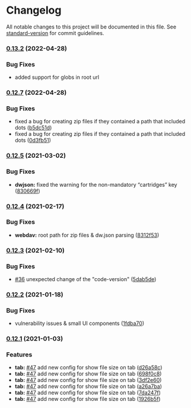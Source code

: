 # Changelog

All notable changes to this project will be documented in this file. See [standard-version](https://github.com/conventional-changelog/standard-version) for commit guidelines.

### [0.13.2](https://github.com/matteobertoldo/atomforce/compare/v0.12.5...v0.12.7) (2022-04-28)

### Bug Fixes

* added support for globs in root url


### [0.12.7](https://github.com/matteobertoldo/atomforce/compare/v0.12.5...v0.12.7) (2022-04-28)


### Bug Fixes

* fixed a bug for creating zip files if they contained a path that included dots ([b5dc51d](https://github.com/matteobertoldo/atomforce/commit/b5dc51d285b6f8ceb3286d6e5326969e0a248462))
* fixed a bug for creating zip files if they contained a path that included dots ([0d3fb51](https://github.com/matteobertoldo/atomforce/commit/0d3fb5170d94b01bb0ce083c0926583ebb8a6a8d))

### [0.12.5](https://github.com/matteobertoldo/atomforce/compare/v0.12.4...v0.12.5) (2021-03-02)


### Bug Fixes

* **dwjson:** fixed the warning for the non-mandatory “cartridges” key ([830669f](https://github.com/matteobertoldo/atomforce/commit/830669f69cc8480785a316d5014091d30eff7b67))

### [0.12.4](https://github.com/matteobertoldo/atomforce/compare/v0.12.3...v0.12.4) (2021-02-17)


### Bug Fixes

* **webdav:** root path for zip files & dw.json parsing ([8312f53](https://github.com/matteobertoldo/atomforce/commit/8312f536d29e68adb50ee25679f7605790ac8790))

### [0.12.3](https://github.com/matteobertoldo/atomforce/compare/v0.12.2...v0.12.3) (2021-02-10)


### Bug Fixes

* [#36](https://github.com/matteobertoldo/atomforce/issues/36) unexpected change of the "code-version" ([5dab5de](https://github.com/matteobertoldo/atomforce/commit/5dab5de31e2f94e3acd47f3c5e3d426396a2f1a1))

### [0.12.2](https://github.com/matteobertoldo/atomforce/compare/v0.12.1...v0.12.2) (2021-01-18)


### Bug Fixes

* vulnerability issues & small UI components ([1fdba70](https://github.com/matteobertoldo/atomforce/commit/1fdba70c2d0fea9ebdd51c22d9e830af7ef8b89d))

### [0.12.1](https://github.com/matteobertoldo/atomforce/compare/v0.12.0...v0.12.1) (2021-01-03)


### Features

* **tab:** [#47](https://github.com/matteobertoldo/atomforce/issues/47) add new config for show file size on tab ([d26a58c](https://github.com/matteobertoldo/atomforce/commit/d26a58cdca38ca402c62a15edc448442430632b2))
* **tab:** [#47](https://github.com/matteobertoldo/atomforce/issues/47) add new config for show file size on tab ([698f0c8](https://github.com/matteobertoldo/atomforce/commit/698f0c8735380b2300d456daf3bf901a3a601100))
* **tab:** [#47](https://github.com/matteobertoldo/atomforce/issues/47) add new config for show file size on tab ([3df2e60](https://github.com/matteobertoldo/atomforce/commit/3df2e607e63a33d03ca4cdeea3442042563ab0c7))
* **tab:** [#47](https://github.com/matteobertoldo/atomforce/issues/47) add new config for show file size on tab ([a26a7ba](https://github.com/matteobertoldo/atomforce/commit/a26a7ba32c430a19e6c3802b3ef03d5247dfa8ce))
* **tab:** [#47](https://github.com/matteobertoldo/atomforce/issues/47) add new config for show file size on tab ([7da247f](https://github.com/matteobertoldo/atomforce/commit/7da247f1f38ff6d0f60e2b6a2f27184dd7bb6f6a))
* **tab:** [#47](https://github.com/matteobertoldo/atomforce/issues/47) add new config for show file size on tab ([1926b5f](https://github.com/matteobertoldo/atomforce/commit/1926b5f9272dbfc49b22ac89395f4b8b92a01da2))
